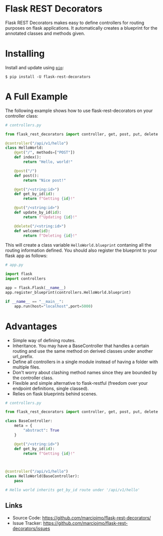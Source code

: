 # Flask REST Decorators


Flask REST Decorators makes easy to define controllers for routing purposes on flask applications. It automatically creates a blueprint for the annotated classes and methods given.

# Installing

Install and update using [`pip`](https://pip.pypa.io/en/stable/quickstart/):

```shell
$ pip install -U flask-rest-decorators
```

# A Full Example

The following example shows how to use flask-rest-decorators on your controller class:

```python
# controllers.py

from flask_rest_decorators import controller, get, post, put, delete

@controller("/api/v1/hello")
class HelloWorld:
    @get("/", methods=["POST"])
    def index():
        return "Hello, world!"

    @post("/")
    def post():
        return "Nice post!"

    @get("/<string:id>")
    def get_by_id(id):
        return f"Getting {id}!"

    @put("/<string:id>")
    def update_by_id(id):
        return f"Updating {id}!"

    @delete("/<string:id>")
    def welcome(id):
        return f"Deleting {id}!"

```

This will create a class variable `HelloWorld.blueprint` contaning all the routing information defined. You should also register the blueprint to your flask app as follows:

```python
# app.py

import flask
import controllers

app = flask.Flask(__name__)
app.register_blueprint(controllers.HelloWorld.blueprint)

if __name__ == "__main__":
    app.run(host="localhost",port=5000)

```

# Advantages

- Simple way of defining routes.
- Inheritance. You may have a BaseController that handles a certain routing and use the same method on derived classes under another url_prefix.
- Define all controllers in a single module instead of having a folder with multiple files.
- Don't worry about clashing method names since they are bounded by the controller class.
- Flexible and simple alternative to flask-restful (freedom over your endpoint definitions, single classed).
- Relies on flask blueprints behind scenes. 

```python
# controllers.py

from flask_rest_decorators import controller, get, post, put, delete

class BaseController:
    meta = {
        "abstract": True
    }

    @get("/<string:id>")
    def get_by_id(id):
        return f"Getting {id}!"

        

@controller("/api/v1/hello")
class HelloWorld(BaseController):
    pass

# Hello world inherits get_by_id route under '/api/v1/hello'
```

Links
-----

-   Source Code: https://github.com/marciojmo/flask-rest-decorators/
-   Issue Tracker: https://github.com/marciojmo/flask-rest-decorators/issues
